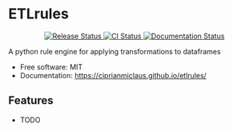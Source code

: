 # ETLrules


<p align="center">
<a href="https://pypi.python.org/pypi/etlrules">
    <img src="https://img.shields.io/pypi/v/etlrules.svg"
        alt = "Release Status">
</a>

<a href="https://github.com/ciprianmiclaus/etlrules/actions">
    <img src="https://github.com/ciprianmiclaus/etlrules/actions/workflows/main.yml/badge.svg?branch=release" alt="CI Status">
</a>

<a href="https://ciprianmiclaus.github.io/etlrules/">
    <img src="https://img.shields.io/website/https/ciprianmiclaus.github.io/etlrules/index.html.svg?label=docs&down_message=unavailable&up_message=available" alt="Documentation Status">
</a>

</p>


A python rule engine for applying transformations to dataframes


* Free software: MIT
* Documentation: <https://ciprianmiclaus.github.io/etlrules/>


## Features

* TODO

